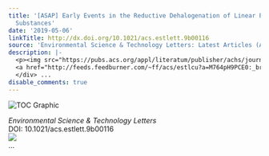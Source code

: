 ```yaml
---
title: '[ASAP] Early Events in the Reductive Dehalogenation of Linear Perfluoroalkyl
  Substances'
date: '2019-05-06'
linkTitle: http://dx.doi.org/10.1021/acs.estlett.9b00116
source: 'Environmental Science & Technology Letters: Latest Articles (ACS Publications)'
description: |-
  <p><img src="https://pubs.acs.org/appl/literatum/publisher/achs/journals/content/estlcu/0/estlcu.ahead-of-print/acs.estlett.9b00116/20190501/images/medium/ez-2019-00116a_0007.gif" alt="TOC Graphic"/></p><div><cite>Environmental Science & Technology Letters</cite></div><div>DOI: 10.1021/acs.estlett.9b00116</div><div class="feedflare">
  <a href="http://feeds.feedburner.com/~ff/acs/estlcu?a=M764pH9PCE0:_brk544QSVU:yIl2AUoC8zA"><img src="http://feeds.feedburner.com/~ff/acs/estlcu?d=yIl2AUoC8zA" border="0"></img></a>
  </div> ...
disable_comments: true
---
```

<p><img src="https://pubs.acs.org/appl/literatum/publisher/achs/journals/content/estlcu/0/estlcu.ahead-of-print/acs.estlett.9b00116/20190501/images/medium/ez-2019-00116a_0007.gif" alt="TOC Graphic"/></p><div><cite>Environmental Science & Technology Letters</cite></div><div>DOI: 10.1021/acs.estlett.9b00116</div><div class="feedflare">
<a href="http://feeds.feedburner.com/~ff/acs/estlcu?a=M764pH9PCE0:_brk544QSVU:yIl2AUoC8zA"><img src="http://feeds.feedburner.com/~ff/acs/estlcu?d=yIl2AUoC8zA" border="0"></img></a>
</div> ...
